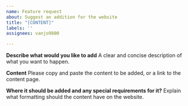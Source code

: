 ```yaml
---
name: Feature request
about: Suggest an addition for the website
title: "[CONTENT]"
labels: ''
assignees: vanjo9800

---
```


**Describe what would you like to add**
A clear and concise description of what you want to happen.

**Content**
Please copy and paste the content to be added, or a link to the content page.

**Where it should be added and any special requirements for it?**
Explain what formatting should the content have on the website.
